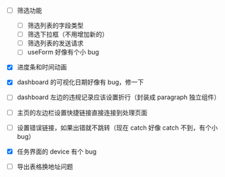 - [ ] 筛选功能

  - [ ] 筛选列表的字段类型
  - [ ] 筛选下拉框（不用增加新的）
  - [ ] 筛选列表的发送请求
  - [ ] useForm 好像有个小 bug

- [x] 进度条和时间动画
- [x] dashboard 的可视化日期好像有 bug，修一下
- [ ] dashboard 左边的违规记录应该设置折行（封装成 paragraph 独立组件）
- [ ] 主页的左边栏设置快捷链接直接连接到处理页面
- [ ] 设置错误链接，如果出错就不跳转（现在 catch 好像 catch 不到，有个小 bug）
- [x] 任务界面的 device 有个 bug
- [ ] 导出表格换地址问题
